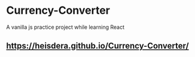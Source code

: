 # Currency-Converter
A vanilla js practice project while learning React

## https://heisdera.github.io/Currency-Converter/
